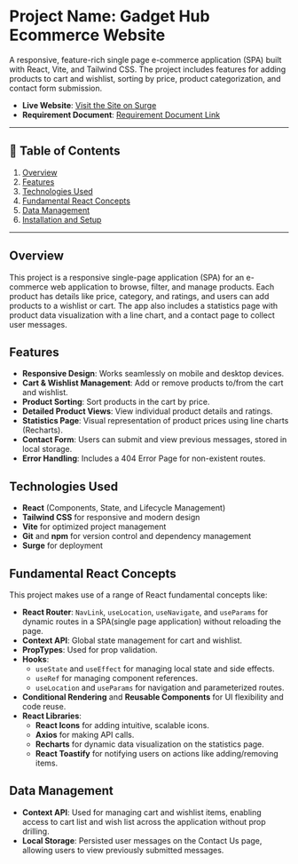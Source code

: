 # Project Name: **Gadget Hub Ecommerce Website**

A responsive, feature-rich single page e-commerce application (SPA) built with React, Vite, and Tailwind CSS. The project includes features for adding products to cart and wishlist, sorting by price, product categorization, and contact form submission.

- **Live Website**: [Visit the Site on Surge](#)
- **Requirement Document**: [Requirement Document Link](https://github.com/ProgrammingHero1/B10-A8-gadget-heaven/blob/main/Batch-10_Assignment-08.pdf)

---

## 📑 Table of Contents

1. [Overview](#overview)
2. [Features](#features)
3. [Technologies Used](#technologies-used)
4. [Fundamental React Concepts](#fundamental-react-concepts)
5. [Data Management](#data-management)
6. [Installation and Setup](#installation-and-setup)

---

## Overview

This project is a responsive single-page application (SPA) for an e-commerce web application to browse, filter, and manage products. Each product has details like price, category, and ratings, and users can add products to a wishlist or cart. The app also includes a statistics page with product data visualization with a line chart, and a contact page to collect user messages.

## Features

- **Responsive Design**: Works seamlessly on mobile and desktop devices.
- **Cart & Wishlist Management**: Add or remove products to/from the cart and wishlist.
- **Product Sorting**: Sort products in the cart by price.
- **Detailed Product Views**: View individual product details and ratings.
- **Statistics Page**: Visual representation of product prices using line charts (Recharts).
- **Contact Form**: Users can submit and view previous messages, stored in local storage.
- **Error Handling**: Includes a 404 Error Page for non-existent routes.

## Technologies Used

- **React** (Components, State, and Lifecycle Management)
- **Tailwind CSS** for responsive and modern design
- **Vite** for optimized project management
- **Git** and **npm** for version control and dependency management
- **Surge** for deployment

## Fundamental React Concepts

This project makes use of a range of React fundamental concepts like:

- **React Router**: `NavLink`, `useLocation`, `useNavigate`, and `useParams` for dynamic routes in a SPA(single page application) without reloading the page.
- **Context API**: Global state management for cart and wishlist.
- **PropTypes**: Used for prop validation.
- **Hooks**: 
  - `useState` and `useEffect` for managing local state and side effects.
  - `useRef` for managing component references.
  - `useLocation` and `useParams` for navigation and parameterized routes.
- **Conditional Rendering** and **Reusable Components** for UI flexibility and code reuse.
- **React Libraries**: 
  - **React Icons** for adding intuitive, scalable icons.
  - **Axios** for making API calls.
  - **Recharts** for dynamic data visualization on the statistics page.
  - **React Toastify** for notifying users on actions like adding/removing items.

## Data Management

- **Context API**: Used for managing cart and wishlist items, enabling access to cart list and wish list across the application without prop drilling.
- **Local Storage**: Persisted user messages on the Contact Us page, allowing users to view previously submitted messages.
